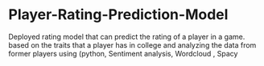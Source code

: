 # Player-Rating-Prediction-Model
Deployed rating model that can predict the rating of a player in a
game. based on the traits that a player has in college and analyzing
the data from former players using (python, Sentiment analysis,
Wordcloud , Spacy
